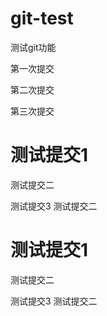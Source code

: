# git-test

测试git功能

第一次提交

第二次提交

第三次提交

# 测试提交1

测试提交二

测试提交3
测试提交二

# 测试提交1

测试提交二

测试提交3
测试提交二


